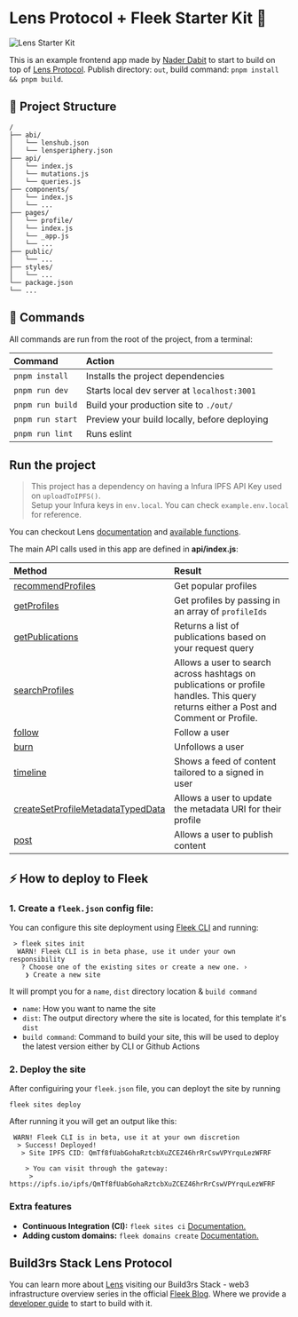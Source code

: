 # Lens Protocol + Fleek Starter Kit 🌿

![Lens Starter Kit](https://github.com/fleekxyz/lens-template/assets/55561695/6c26dc4e-8e71-4665-9d8a-0c8a1f749cbf)

This is an example frontend app made by [Nader Dabit](https://twitter.com/dabit3) to start to build on top of [Lens Protocol](https://www.lens.xyz/). Publish directory: `out`, build command: `pnpm install && pnpm build`.

## 🚀 Project Structure

```
/
├── abi/
│   └── lenshub.json
│   └── lensperiphery.json
├── api/
│   └── index.js
│   └── mutations.js
│   └── queries.js
├── components/
│   └── index.js
│   └── ...
├── pages/
│   └── profile/
│   └── index.js
│   └── _app.js
│   └── ...
├── public/
│   └── ...
├── styles/
│   └── ...
└── package.json
└── ...
```

## 🧞 Commands

All commands are run from the root of the project, from a terminal:

| Command                | Action                                           |
| :--------------------- | :----------------------------------------------- |
| `pnpm install`         | Installs the project dependencies      |
| `pnpm run dev`         | Starts local dev server at `localhost:3001`      |
| `pnpm run build`       | Build your production site to `./out/`           |
| `pnpm run start`       | Preview your build locally, before deploying     |
| `pnpm run lint`        | Runs eslint                                      |


## Run the project 
> This project has a dependency on having a Infura IPFS API Key used on `uploadToIPFS()`. <br/>
> Setup your Infura keys in `env.local`. You can check `example.env.local` for reference.

You can checkout Lens [documentation](https://docs.lens.xyz/docs/introduction) and [available functions](https://docs.lens.xyz/docs/functions).

The main API calls used in this app are defined in __api/index.js__:

| Method                 | Result                                           |
| :--------------------- | :----------------------------------------------- |
| [recommendProfiles](https://docs.lens.xyz/docs/recommended-profiles#api-details) | Get popular profiles |
| [getProfiles](https://docs.lens.xyz/docs/get-profiles) | Get profiles by passing in an array of `profileIds` |
| [getPublications](https://docs.lens.xyz/docs/get-publications) | Returns a list of publications based on your request query |
| [searchProfiles](https://docs.lens.xyz/docs/search-profiles-and-publications) | Allows a user to search across hashtags on publications or profile handles. This query returns either a Post and Comment or Profile. |
| [follow](https://docs.lens.xyz/docs/functions#follow) | Follow a user |
| [burn](https://docs.lens.xyz/docs/functions#burn) | Unfollows a user |
| [timeline](https://docs.lens.xyz/docs/user-timeline) | Shows a feed of content tailored to a signed in user |
| [createSetProfileMetadataTypedData](https://docs.lens.xyz/docs/create-set-update-profile-metadata-typed-data) | Allows a user to update the metadata URI for their profile |
| [post](https://docs.lens.xyz/docs/functions#post) | Allows a user to publish content |



## ⚡ How to deploy to Fleek

### 1. Create a `fleek.json` config file:
You can configure this site deployment using [Fleek CLI]() and running:
```
 > fleek sites init
  WARN! Fleek CLI is in beta phase, use it under your own responsibility
   ? Choose one of the existing sites or create a new one. › 
    ❯ Create a new site
```
 It will prompt you for a `name`, `dist` directory location & `build command`

 - `name`: How you want to name the site
 - `dist`: The output directory where the site is located, for this template it's `dist`
 - `build command`: Command to build your site, this will be used to deploy the latest version either by CLI or Github Actions

### 2. Deploy the site
After configuiring your `fleek.json` file, you can deployt the site by running

```
fleek sites deploy
```
After running it you will get an output like this:
```
 WARN! Fleek CLI is in beta, use it at your own discretion
  > Success! Deployed!
   > Site IPFS CID: QmTf8fUabGohaRztcbXuZCEZ46hrRrCswVPYrquLezWFRF

    > You can visit through the gateway:
     > https://ipfs.io/ipfs/QmTf8fUabGohaRztcbXuZCEZ46hrRrCswVPYrquLezWFRF
```

### Extra features
- **Continuous Integration (CI):** `fleek sites ci` [Documentation.](https://docs.fleek.xyz/services/sites/#continuous-integration-ci)
- **Adding custom domains:** `fleek domains create` [Documentation.](https://docs.fleek.xyz/services/domains/)


## Build3rs Stack Lens Protocol 

You can learn more about [Lens](https://www.lens.xyz/) visiting our Build3rs Stack - web3 infrastructure overview series in the official [Fleek Blog](https://blog.fleek.xyz/). Where we provide a [developer guide](https://blog.fleek.xyz/post/builders-stack-lens-protocol/) to start to build with it. 

